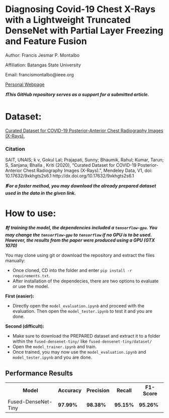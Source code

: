 # Diagnosing Covid-19 Chest X-Rays with a Lightweight Truncated DenseNet with Partial Layer Freezing and Feature Fusion
<p> Author: Francis Jesmar P. Montalbo </p>
<p> Affiliation: Batangas State University </p>
<p> Email: francismontalbo@ieee.org </p>
<p><a href="https://francismontalbo.github.io">Personal Webpage</a></p> 
  
***:heavy_exclamation_mark:This GitHub repository serves as a support for a submitted article.*** 

# Dataset: 
<p><a href="https://data.mendeley.com/datasets/9xkhgts2s6/1">Curated Dataset for COVID-19 Posterior-Anterior Chest Radiography Images (X-Rays).</a></p>
<h3>Citation</h3>
<p>SAIT, UNAIS; k v, Gokul Lal; Prajapati, Sunny; Bhaumik, Rahul; Kumar, Tarun; S, Sanjana; Bhalla , Kriti (2020), “Curated Dataset for COVID-19 Posterior-Anterior Chest Radiography Images (X-Rays).”, Mendeley Data, V1, doi: 10.17632/9xkhgts2s6.1 http://dx.doi.org/10.17632/9xkhgts2s6.1</p>

***:heavy_exclamation_mark:For a faster method, you may download the already prepared dataset used in the data in the given link.*** 

# How to use:
***:heavy_exclamation_mark:If training the model, the dependencies included a `tensorflow-gpu`. You may change the `tensorflow-gpu` to `tensorflow` if no GPU is to be used. However, the results from the paper were produced using a GPU (GTX 1070)***

You may clone using git or download the repository and extract the files manually:
- Once cloned, CD into the folder and enter `pip install -r requirements.txt`. 
- After installation of the dependecies, there are two options to evaluate or use the model.

**First (easier):**
- Directly open the `model_evaluation.ipynb` and proceed with the evaluation. Then open the `model_tester.ipynb` to test it and you are done.

**Second (difficult):**
- Make sure to download the PREPARED dataset and extract it to a folder within the `fused-densenet-tiny/` like `fused-densenet-tiny/dataset/`
- Open the `model_trainer.ipynb` and train.
- Once trained, you may now use the `model_evaluation.ipynb` and `model_tester.ipynb` and you are done.

## Performance Results

<table style="width:100%">
  <tr>
    <th>Model</th>
    <th>Accuracy</th> 
    <th>Precision</th>
    <th>Recall</th>
    <th>F1-Score</th>
  </tr>
  <tr>
    <td>Fused-DenseNet-Tiny</td>
    <td><strong>97.99%</strong></td>
    <td><strong>98.38%</strong></td>
    <td><strong>95.15%</strong></td>
    <td><strong>95.26%</strong></td>
  </tr>
</table>


